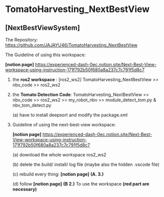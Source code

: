 # TomatoHarvesting_NextBestView
## **[NextBestViewSystem]**

The Repository: https://github.com/JAJAYU46/TomatoHarvesting_NextBestView 

The Guideline of using this workspace: 

**[notion page]** https://experienced-dash-0ec.notion.site/Next-Best-View-workspace-using-instruction-171f792b50f680a8a237c7c791f5d8c7 

1. the **ros2 workspace** : [ros2_ws2] TomatoHarvesting_NextBestView >> nbv_code >> ros2_ws2
2. the **Tomato Detection Code**: TomatoHarvesting_NextBestView >> nbv_code >> ros2_ws2 >> my_robot_nbv >> module_detect_tom.py & nbv_tom_detect.py
  
    (a) have to install deepsort and modify the package.xml

3. Guideline of using the next-best-view workspace:
   
    **[notion page]** https://experienced-dash-0ec.notion.site/Next-Best-View-workspace-using-instruction-171f792b50f680a8a237c7c791f5d8c7 
     
      (a) download the whole workspace ros2_ws2
     
      (b) delete the build/ install/ log file (maybe also the hidden .vscode file)
     
      (c) rebuild every thing: **[notion page]** **(A. 3.)**
     
      (d) follow **[notion page]**  **(B 2.)**  To use the workspace  **(red part are necessary)** 
   
